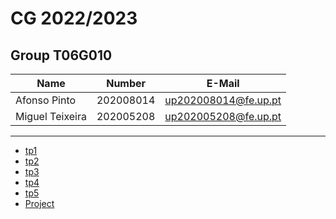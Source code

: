 # CG 2022/2023

## Group T06G010
| Name             | Number    | E-Mail                |
| ---------------- | --------- | ------------------    |
| Afonso Pinto     | 202008014 | up202008014@fe.up.pt  |
| Miguel Teixeira  | 202005208 | up202005208@fe.up.pt  |  

----

  - [tp1](tp1/README.md)
  - [tp2](tp2/README.md)
  - [tp3](tp3/README.md)
  - [tp4](tp4/README.md)
  - [tp5](tp5/README.md)
  - [Project](proj/README.md)
